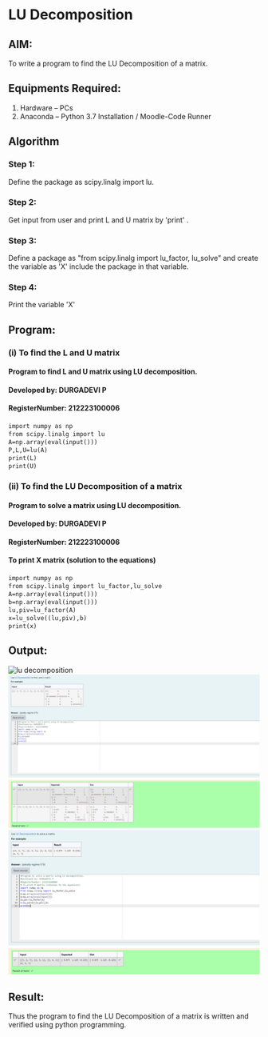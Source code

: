 # LU Decomposition 

## AIM:
To write a program to find the LU Decomposition of a matrix.

## Equipments Required:
1. Hardware – PCs
2. Anaconda – Python 3.7 Installation / Moodle-Code Runner

## Algorithm
### Step 1:
Define the package as scipy.linalg import lu.
### Step 2:
Get input from user and print L and U matrix by 'print' .
### Step 3:
Define a package as "from scipy.linalg import lu_factor, lu_solve" and create the variable as 'X' include the package in that variable.
### Step 4:
Print the variable 'X'

## Program:
### (i) To find the L and U matrix

#### Program to find L and U matrix using LU decomposition.
#### Developed by: DURGADEVI P
#### RegisterNumber: 212223100006
```
import numpy as np
from scipy.linalg import lu
A=np.array(eval(input()))
P,L,U=lu(A)
print(L)
print(U)

```
### (ii) To find the LU Decomposition of a matrix

#### Program to solve a matrix using LU decomposition.
#### Developed by: DURGADEVI P
#### RegisterNumber: 212223100006
#### To print X matrix (solution to the equations)
```
import numpy as np
from scipy.linalg import lu_factor,lu_solve
A=np.array(eval(input()))
b=np.array(eval(input()))
lu,piv=lu_factor(A)
x=lu_solve((lu,piv),b)
print(x)

```

## Output:
![lu decomposition]()
![output](/lu%201.png)
![output](/lu%202.png)


## Result:
Thus the program to find the LU Decomposition of a matrix is written and verified using python programming.

